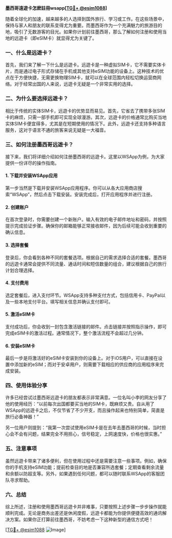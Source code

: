 **墨西哥遠遊卡怎麽註冊wsapp[[TG💪+ @esim1088](https://t.me/s/esim1088)]**

随着全球化的加速，越来越多的人选择到国外旅行、学习或工作。在这些场景中，保持与家人和朋友的联系变得尤为重要。而墨西哥作为一个充满魅力的旅游目的地，吸引了无数游客的目光。如果你计划前往墨西哥，那么了解如何注册和使用当地的远遊卡（即eSIM卡）就显得尤为关键了。

### 一、什么是远遊卡？

首先，我们来了解一下什么是远遊卡。远遊卡是一种虚拟SIM卡，它不需要实体卡片，而是通过电子形式存储在手机或其他支持eSIM功能的设备上。这种技术的优点在于方便快捷，无需更换物理SIM卡，就可以在全球范围内轻松切换运营商网络。对于经常出国的人来说，远遊卡无疑是一个非常实用的选择。

### 二、为什么要选择远遊卡？

相比于传统的实体SIM卡，远遊卡的优势显而易见。首先，它省去了携带多张SIM卡的麻烦，只需一部手机即可实现全球漫游。其次，远遊卡的价格通常比购买当地实体SIM卡便宜得多，尤其是在短期使用的情况下。此外，远遊卡还支持多种语言服务，这对于语言不通的旅客来说无疑是一大福音。

### 三、如何注册墨西哥远遊卡？

接下来，我们将详细介绍如何注册墨西哥的远遊卡。这里以WSApp为例，为大家提供一份详尽的操作指南。

#### 1. 下载并安装WSApp应用

第一步当然是下载并安装WSApp应用程序。你可以从各大应用商店搜索“WSApp”，然后点击下载安装。安装完成后，打开应用程序并进行注册。

#### 2. 创建账户

在首次登录时，你需要创建一个新账户。输入有效的电子邮件地址和密码，并按照提示完成验证步骤。确保你的邮箱能够正常接收邮件，因为后续可能会收到重要的确认信息。

#### 3. 选择套餐

登录后，你会看到各种不同的套餐选项。根据自己的需求选择合适的套餐。墨西哥的远遊卡通常会提供不同流量、通话时间和短信数量的组合，建议根据自己的旅行计划合理选择。

#### 4. 支付费用

选定套餐后，进入支付环节。WSApp支持多种支付方式，包括信用卡、PayPal以及一些本地支付平台。填写相关信息并确认支付即可。

#### 5. 激活eSIM卡

支付成功后，你会收到一封包含激活链接的邮件。点击链接并按照指示操作，即可完成eSIM卡的激活过程。通常情况下，整个激活流程不会超过几分钟。

#### 6. 安装eSIM卡

最后一步是将激活好的eSIM卡安装到你的设备上。对于iOS用户，可以直接在设置中添加新的eSIM；而对于安卓用户，则需要下载相应的供应商的应用程序来完成安装。

### 四、使用体验分享

许多已经尝试过墨西哥远遊卡的朋友都表示非常满意。一位名叫小李的网友分享了他的使用经历：“以前每次出国都要买当地的SIM卡，既麻烦又贵。自从用了WSApp的远遊卡之后，不仅节省了不少开支，而且操作起来也特别简单，简直是旅行必备神器！”

另一位用户则提到：“我第一次尝试使用eSIM卡是在去年去墨西哥的时候，当时担心会不会有问题，结果完全不用担心，信号稳定，上网速度快，价格也很实惠。”

### 五、注意事项

虽然远遊卡带来了诸多便利，但在使用过程中还是需要注意一些事项。例如，确保你的手机支持eSIM功能；提前检查目的地是否兼容所选套餐；定期查看剩余流量和余额以防超支等。另外，如果遇到任何问题，都可以随时联系WSApp的客服团队寻求帮助。

### 六、总结

综上所述，注册和使用墨西哥远遊卡并非难事，只要按照上述步骤一步步操作就能顺利完成。无论是商务出差还是休闲度假，远遊卡都能为你提供便捷高效的通讯解决方案。如果你正打算前往墨西哥，不妨考虑一下这种新型的通信方式吧！

[[TG💪+ @esim1088](https://t.me/s/esim1088) ![Image](https://i.postimg.cc/4NQfJmqS/Snipaste-2025-05-13-00-14-12.png)]
